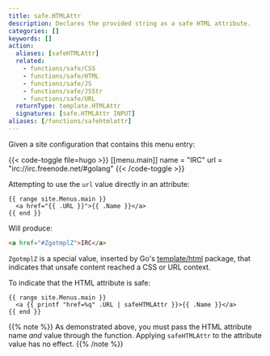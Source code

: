 ```yaml
---
title: safe.HTMLAttr
description: Declares the provided string as a safe HTML attribute.
categories: []
keywords: []
action:
  aliases: [safeHTMLAttr]
  related:
    - functions/safe/CSS
    - functions/safe/HTML
    - functions/safe/JS
    - functions/safe/JSStr
    - functions/safe/URL
  returnType: template.HTMLAttr
  signatures: [safe.HTMLAttr INPUT]
aliases: [/functions/safehtmlattr]
---
```


Given a site configuration that contains this menu entry:

{{< code-toggle file=hugo >}}
[[menu.main]]
  name = "IRC"
  url = "irc://irc.freenode.net/#golang"
{{< /code-toggle >}}

Attempting to use the `url` value directly in an attribute:

```go-html-template
{{ range site.Menus.main }}
  <a href="{{ .URL }}">{{ .Name }}</a>
{{ end }}
```

Will produce:

```html
<a href="#ZgotmplZ">IRC</a>
```

`ZgotmplZ` is a special value, inserted by Go's [template/html] package, that indicates that unsafe content reached a CSS or URL context.

To indicate that the HTML attribute is safe:

```go-html-template
{{ range site.Menus.main }}
  <a {{ printf "href=%q" .URL | safeHTMLAttr }}>{{ .Name }}</a>
{{ end }}
```

{{% note %}}
As demonstrated above, you must pass the HTML attribute name _and_ value through the function. Applying `safeHTMLAttr` to the attribute value has no effect.
{{% /note %}}

[template/html]: https://pkg.go.dev/html/template
